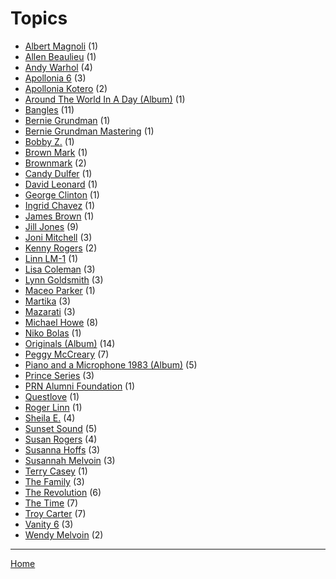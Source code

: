 # Topics

  * [Albert Magnoli](./albert-magnoli/) (1)
  * [Allen Beaulieu](./allen-beaulieu/) (1)
  * [Andy Warhol](./andy-warhol/) (4)
  * [Apollonia 6](./apollonia-6/) (3)
  * [Apollonia Kotero](./apollonia-kotero/) (2)
  * [Around The World In A Day (Album)](./around-the-world-in-a-day-album/) (1)
  * [Bangles](./bangles/) (11)
  * [Bernie Grundman](./bernie-grundman/) (1)
  * [Bernie Grundman Mastering](./bernie-grundman-mastering/) (1)
  * [Bobby Z.](./bobby-z/) (1)
  * [Brown Mark](./brown-mark/) (1)
  * [Brownmark](./brownmark/) (2)
  * [Candy Dulfer](./candy-dulfer/) (1)
  * [David Leonard](./david-leonard/) (1)
  * [George Clinton](./george-clinton/) (1)
  * [Ingrid Chavez](./ingrid-chavez/) (1)
  * [James Brown](./james-brown/) (1)
  * [Jill Jones](./jill-jones/) (9)
  * [Joni Mitchell](./joni-mitchell/) (3)
  * [Kenny Rogers](./kenny-rogers/) (2)
  * [Linn LM-1](./linn-lm-1/) (1)
  * [Lisa Coleman](./lisa-coleman/) (3)
  * [Lynn Goldsmith](./lynn-goldsmith/) (3)
  * [Maceo Parker](./maceo-parker/) (1)
  * [Martika](./martika/) (3)
  * [Mazarati](./mazarati/) (3)
  * [Michael Howe](./michael-howe/) (8)
  * [Niko Bolas](./niko-bolas/) (1)
  * [Originals (Album)](./originals-album/) (14)
  * [Peggy McCreary](./peggy-mccreary/) (7)
  * [Piano and a Microphone 1983 (Album)](./piano-and-a-microphone-1983-album/) (5)
  * [Prince Series](./prince-series/) (3)
  * [PRN Alumni Foundation](./prn-alumni-foundation/) (1)
  * [Questlove](./questlove/) (1)
  * [Roger Linn](./roger-linn/) (1)
  * [Sheila E.](./sheila-e/) (4)
  * [Sunset Sound](./sunset-sound/) (5)
  * [Susan Rogers](./susan-rogers/) (4)
  * [Susanna Hoffs](./susanna-hoffs/) (3)
  * [Susannah Melvoin](./susannah-melvoin/) (3)
  * [Terry Casey](./terry-casey/) (1)
  * [The Family](./the-family/) (3)
  * [The Revolution](./the-revolution/) (6)
  * [The Time](./the-time/) (7)
  * [Troy Carter](./troy-carter/) (7)
  * [Vanity 6](./vanity-6/) (3)
  * [Wendy Melvoin](./wendy-melvoin/) (2)

----

[Home](../)
